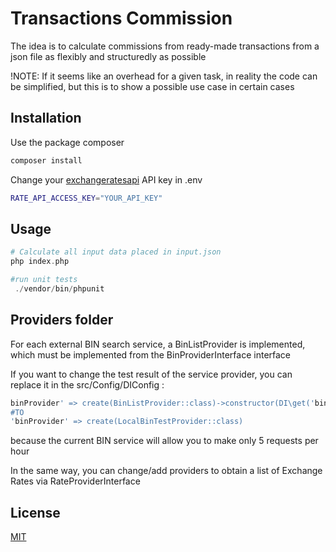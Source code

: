 # Transactions Commission

The idea is to calculate commissions from ready-made transactions from a json file as flexibly and structuredly as possible

!NOTE: If it seems like an overhead for a given task, in reality the code can be simplified, but this is to show a possible use case in certain cases

## Installation

Use the package composer

```bash
composer install
```

Change your [exchangeratesapi](https://exchangeratesapi.io/) API key in .env

```bash
RATE_API_ACCESS_KEY="YOUR_API_KEY"
```

## Usage

```php
# Calculate all input data placed in input.json
php index.php

#run unit tests
 ./vendor/bin/phpunit 
```

## Providers folder
For each external BIN search service, a BinListProvider is implemented, which must be implemented from the BinProviderInterface interface

If you want to change the test result of the service provider, you can replace it in the src/Config/DIConfig :

```php
binProvider' => create(BinListProvider::class)->constructor(DI\get('binClient'))
#TO
'binProvider' => create(LocalBinTestProvider::class)

```

because the current BIN service will allow you to make only 5 requests per hour

In the same way, you can change/add providers to obtain a list of Exchange Rates via RateProviderInterface


## License

[MIT](https://choosealicense.com/licenses/mit/)